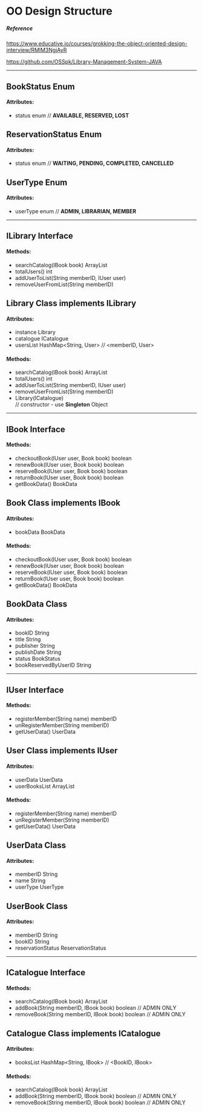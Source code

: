 # OO Design Structure

##### Reference
https://www.educative.io/courses/grokking-the-object-oriented-design-interview/RMlM3NgjAyR

https://github.com/OSSpk/Library-Management-System-JAVA

---

## BookStatus Enum
 #### Attributes:
 - status enum // __AVAILABLE, RESERVED, LOST__

## ReservationStatus Enum
 #### Attributes:
 - status enum // __WAITING, PENDING, COMPLETED, CANCELLED__

## UserType Enum
 #### Attributes:
 - userType enum // __ADMIN, LIBRARIAN, MEMBER__

---

## ILibrary Interface
 #### Methods:
 - searchCatalog(IBook book) ArrayList<IBook>
 - totalUsers() int
 - addUserToList(String memberID, IUser user)
 - removeUserFromList(String memberID)

## Library Class implements ILibrary
 #### Attributes:
 - instance Library
 - catalogue ICatalogue
 - usersList HashMap<String, User> // <memberID, User>
 #### Methods:
 - searchCatalog(IBook book) ArrayList<IBook>
 - totalUsers() int
 - addUserToList(String memberID, IUser user)
 - removeUserFromList(String memberID)
 - Library(ICatalogue) \
// constructor - use __Singleton__ Object

---

## IBook Interface
 #### Methods:
 - checkoutBook(IUser user, Book book) boolean
 - renewBook(IUser user, Book book) boolean
 - reserveBook(IUser user, Book book) boolean
 - returnBook(IUser user, Book book) boolean
 - getBookData() BookData

## Book Class implements IBook
 #### Attributes:
 - bookData BookData
 #### Methods:
 - checkoutBook(IUser user, Book book) boolean
 - renewBook(IUser user, Book book) boolean
 - reserveBook(IUser user, Book book) boolean
 - returnBook(IUser user, Book book) boolean
 - getBookData() BookData

## BookData Class
 #### Attributes:
 - bookID String
 - title String
 - publisher String
 - publishDate String
 - status BookStatus
 - bookReservedByUserID String

---

## IUser Interface
 #### Methods:
 - registerMember(String name) memberID
 - unRegisterMember(String memberID)
 - getUserData() UserData

## User Class implements IUser
 #### Attributes:
 - userData UserData
 - userBooksList ArrayList<UserBook>
 #### Methods:
 - registerMember(String name) memberID
 - unRegisterMember(String memberID)
 - getUserData() UserData

## UserData Class
 #### Attributes:
 - memberID String
 - name String
 - userType UserType

## UserBook Class
 #### Attributes:
 - memberID String
 - bookID String
 - reservationStatus ReservationStatus

---

## ICatalogue Interface
 #### Methods:
 - searchCatalog(IBook book) ArrayList<IBook>
 - addBook(String memberID, IBook book) boolean // ADMIN ONLY
 - removeBook(String memberID, IBook book) boolean // ADMIN ONLY

## Catalogue Class implements ICatalogue
 #### Attributes:
 - booksList HashMap<String, IBook> // <BookID, IBook>
 #### Methods:
 - searchCatalog(IBook book) ArrayList<IBook>
 - addBook(String memberID, IBook book) boolean // ADMIN ONLY
 - removeBook(String memberID, IBook book) boolean // ADMIN ONLY